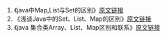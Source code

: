1. 《java中Map,List与Set的区别》[原文链接][1]
2. 《浅谈Java中的Set、List、Map的区别》[原文链接][2]
3. 《java 集合类Array、List、Map区别和联系》[原文链接][3]

[1]:http://blog.itpub.net/29119536/viewspace-1611300/
[2]:http://developer.51cto.com/art/201309/410205_all.htm
[3]:http://blog.csdn.net/blacksource/article/details/4380353